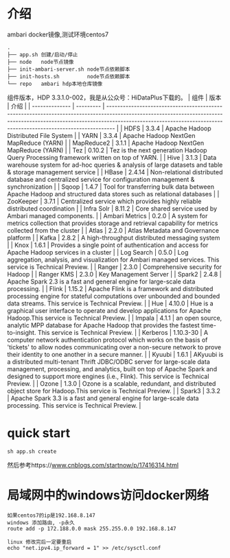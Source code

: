 # 介绍

ambari docker镜像,测试环境centos7

```
.
├── app.sh 创建/启动/停止
├── node   node节点镜像
├── init-ambari-server.sh node节点依赖脚本
├── init-hosts.sh         node节点依赖脚本
└── repo   ambari hdp本地仓库镜像
```
组件版本，HDP 3.3.1.0-002，我是从公众号：HiDataPlus下载的。
| 组件             | 版本        | 介绍                                                                                                                                                                                                                                            |
| -------------- | --------- | --------------------------------------------------------------------------------------------------------------------------------------------------------------------------------------------------------------------------------------------- |
| HDFS           | 3.3.4     | Apache Hadoop Distributed File System                                                                                                                                                                                                         |
| YARN           | 3.3.4     | Apache Hadoop NextGen MapReduce (YARN)                                                                                                                                                                                                        |
| MapReduce2     | 3.1.1     | Apache Hadoop NextGen MapReduce (YARN)                                                                                                                                                                                                        |
| Tez            | 0.10.2    | Tez is the next generation Hadoop Query Processing framework written on top of YARN.                                                                                                                                                          |
| Hive           | 3.1.3     | Data warehouse system for ad-hoc queries & analysis of large datasets and table & storage management service                                                                                                                                  |
| HBase          | 2.4.14    | Non-relational distributed database and centralized service for configuration management & synchronization                                                                                                                                    |
| Sqoop          | 1.4.7     | Tool for transferring bulk data between Apache Hadoop and structured data stores such as relational databases                                                                                                                                 |
| ZooKeeper      | 3.7.1     | Centralized service which provides highly reliable distributed coordination                                                                                                                                                                   |
| Infra Solr     | 8.11.2    | Core shared service used by Ambari managed components.                                                                                                                                                                                        |
| Ambari Metrics | 0.2.0     | A system for metrics collection that provides storage and retrieval capability for metrics collected from the cluster                                                                                                                         |
| Atlas          | 2.2.0     | Atlas Metadata and Governance platform                                                                                                                                                                                                        |
| Kafka          | 2.8.2     | A high-throughput distributed messaging system                                                                                                                                                                                                |
| Knox           | 1.6.1     | Provides a single point of authentication and access for Apache Hadoop services in a cluster                                                                                                                                                  |
| Log Search     | 0.5.0     | Log aggregation, analysis, and visualization for Ambari managed services. This service is Technical Preview.                                                                                                                                  |
| Ranger         | 2.3.0     | Comprehensive security for Hadoop                                                                                                                                                                                                             |
| Ranger KMS     | 2.3.0     | Key Management Server                                                                                                                                                                                                                         |
| Spark2         | 2.4.8     | Apache Spark 2.3 is a fast and general engine for large-scale data processing.                                                                                                                                                                |
| Flink          | 1.15.2    | Apache Flink is a framework and distributed processing engine for stateful computations over unbounded and bounded data streams. This service is Technical Preview.                                                                           |
| Hue            | 4.10.0    | Hue is a graphical user interface to operate and develop applications for Apache Hadoop.This service is Technical Preview.                                                                                                                    |
| Impala         | 4.1.1     | an open source, analytic MPP database for Apache Hadoop that provides the fastest time-to-insight. This service is Technical Preview.                                                                                                         |
| Kerberos       | 1.10.3-30 | A computer network authentication protocol which works on the basis of 'tickets' to allow nodes communicating over a non-secure network to prove their identity to one another in a secure manner.                                            |
| Kyuubi         | 1.6.1     | AKyuubi is a distributed multi-tenant Thrift JDBC/ODBC server for large-scale data management, processing, and analytics, built on top of Apache Spark and designed to support more engines (i.e., Flink). This service is Technical Preview. |
| Ozone          | 1.3.0     | Ozone is a scalable, redundant, and distributed object store for Hadoop.This service is Technical Preview.                                                                                                                                    |
| Spark3         | 3.3.2     | Apache Spark 3.3 is a fast and general engine for large-scale data processing. This service is Technical Preview.                                                                                                                             |

# quick start

`sh app.sh create`

然后参考https://www.cnblogs.com/startnow/p/17416314.html

# 局域网中的windows访问docker网络
```
如果centos7的ip是192.168.8.147
windows 添加路由, -p永久 
route add -p 172.188.0.0 mask 255.255.0.0 192.168.8.147

linux 修改完后一定要重启
echo "net.ipv4.ip_forward = 1" >> /etc/sysctl.conf
```
